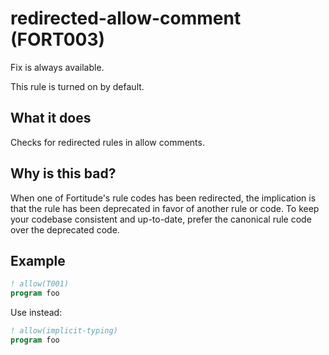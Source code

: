 # redirected-allow-comment (FORT003)
Fix is always available.

This rule is turned on by default.

## What it does
Checks for redirected rules in allow comments.

## Why is this bad?
When one of Fortitude's rule codes has been redirected, the implication is that the rule has
been deprecated in favor of another rule or code. To keep your codebase
consistent and up-to-date, prefer the canonical rule code over the deprecated
code.

## Example
```f90
! allow(T001)
program foo
```

Use instead:
```f90
! allow(implicit-typing)
program foo
```

